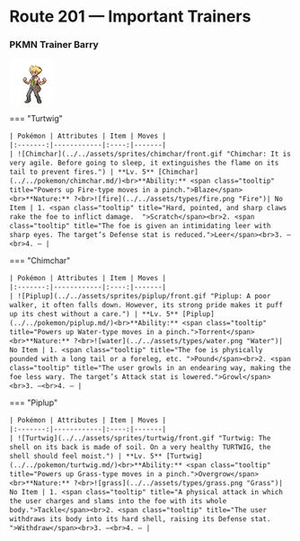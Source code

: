 # Route 201 — Important Trainers

### PKMN Trainer Barry

![PKMN Trainer Barry](../../assets/important_trainers/barry.png "PKMN Trainer Barry")

=== "Turtwig"

	| Pokémon | Attributes | Item | Moves |
	|:-------:|------------|:----:|-------|
	| ![Chimchar](../../assets/sprites/chimchar/front.gif "Chimchar: It is very agile. Before going to sleep, it extinguishes the flame on its tail to prevent fires.") | **Lv. 5** [Chimchar](../../pokemon/chimchar.md/)<br>**Ability:** <span class="tooltip" title="Powers up Fire-type moves in a pinch.">Blaze</span><br>**Nature:** ?<br>![fire](../../assets/types/fire.png "Fire")| No Item | 1. <span class="tooltip" title="Hard, pointed, and sharp claws rake the foe to inflict damage.  ">Scratch</span><br>2. <span class="tooltip" title="The foe is given an intimidating leer with sharp eyes. The target’s Defense stat is reduced.">Leer</span><br>3. —<br>4. — |
	
=== "Chimchar"

	| Pokémon | Attributes | Item | Moves |
	|:-------:|------------|:----:|-------|
	| ![Piplup](../../assets/sprites/piplup/front.gif "Piplup: A poor walker, it often falls down. However, its strong pride makes it puff up its chest without a care.") | **Lv. 5** [Piplup](../../pokemon/piplup.md/)<br>**Ability:** <span class="tooltip" title="Powers up Water-type moves in a pinch.">Torrent</span><br>**Nature:** ?<br>![water](../../assets/types/water.png "Water")| No Item | 1. <span class="tooltip" title="The foe is physically pounded with a long tail or a foreleg, etc. ">Pound</span><br>2. <span class="tooltip" title="The user growls in an endearing way, making the foe less wary. The target’s Attack stat is lowered.">Growl</span><br>3. —<br>4. — |
	
=== "Piplup"

	| Pokémon | Attributes | Item | Moves |
	|:-------:|------------|:----:|-------|
	| ![Turtwig](../../assets/sprites/turtwig/front.gif "Turtwig: The shell on its back is made of soil. On a very healthy TURTWIG, the shell should feel moist.") | **Lv. 5** [Turtwig](../../pokemon/turtwig.md/)<br>**Ability:** <span class="tooltip" title="Powers up Grass-type moves in a pinch.">Overgrow</span><br>**Nature:** ?<br>![grass](../../assets/types/grass.png "Grass")| No Item | 1. <span class="tooltip" title="A physical attack in which the user charges and slams into the foe with its whole body.">Tackle</span><br>2. <span class="tooltip" title="The user withdraws its body into its hard shell, raising its Defense stat. ">Withdraw</span><br>3. —<br>4. — |
	

